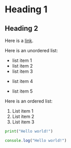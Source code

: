 # Heading 1
## Heading 2

Here is a [link](www.google.com).

Here is an unordered list:
  - list item 1
  - list item 2
  - list item 3
  + list item 4
  * list item 5

Here is an ordered list:
  1. List item 1
  1. List item 2
  1. List item 3

```python
print("Hello world!")
```

```javascript
console.log("Hello world!")
```